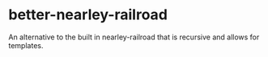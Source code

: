 # better-nearley-railroad
An alternative to the built in nearley-railroad that is recursive and allows for templates.
